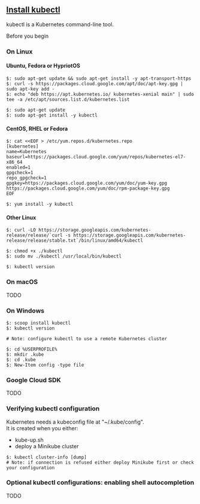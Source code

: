 ## [Install kubectl](https://kubernetes.io/docs/tasks/tools/install-kubectl/)

kubectl is a Kubernetes command-line tool.  

Before you begin

### On Linux

#### Ubuntu, Fedora or HypriotOS

```
$: sudo apt-get update && sudo apt-get install -y apt-transport-https
$: curl -s https://packages.cloud.google.com/apt/doc/apt-key.gpg | sudo apt-key add -
$: echo "deb https://apt.kubernetes.io/ kubernetes-xenial main" | sudo tee -a /etc/apt/sources.list.d/kubernetes.list

$: sudo apt-get update
$: sudo apt-get install -y kubectl
```

#### CentOS, RHEL or Fedora

```
$: cat <<EOF > /etc/yum.repos.d/kubernetes.repo
[kubernetes]
name=Kubernetes
baseurl=https://packages.cloud.google.com/yum/repos/kubernetes-el7-x86_64
enabled=1
gpgcheck=1
repo_gpgcheck=1
gpgkey=https://packages.cloud.google.com/yum/doc/yum-key.gpg https://packages.cloud.google.com/yum/doc/rpm-package-key.gpg
EOF

$: yum install -y kubectl
```

#### Other Linux

```
$: curl -LO https://storage.googleapis.com/kubernetes-release/release/`curl -s https://storage.googleapis.com/kubernetes-release/release/stable.txt`/bin/linux/amd64/kubectl

$: chmod +x ./kubectl
$: sudo mv ./kubectl /usr/local/bin/kubectl

$: kubectl version
```

### On macOS

TODO

### On Windows

```
$: scoop install kubectl
$: kubectl version

# Note: configure kubectl to use a remote Kubernetes cluster

$: cd %USERPROFILE%
$: mkdir .kube
$: cd .kube
$: New-Item config -type file
```

### Google Cloud SDK

TODO

### Verifying kubectl configuration

Kubernetes needs a kubeconfig file at "~/.kube/config".  
It is created when you either:
* kube-up.sh
* deploy a Minikube cluster

```
$: kubectl cluster-info [dump]
# Note: if connection is refused either deploy Minikube first or check your configuration
```
### Optional kubectl configurations: enabling shell autocompletion

TODO

